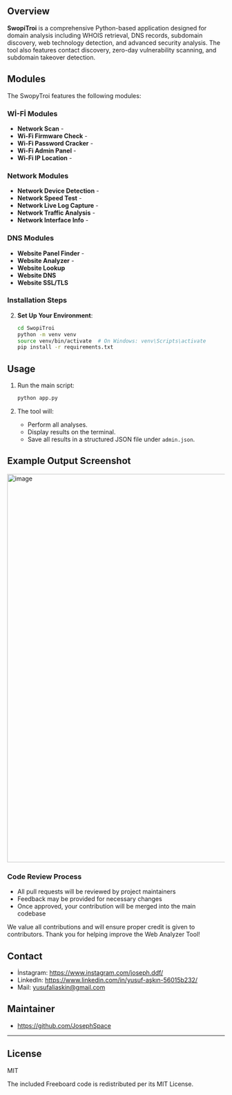 ## Overview
**SwopiTroi** is a comprehensive Python-based application designed for domain analysis including WHOIS retrieval, DNS records, subdomain discovery, web technology detection, and advanced security analysis. The tool also features contact discovery, zero-day vulnerability scanning, and subdomain takeover detection.

## Modules

The SwopyTroi features the following modules:

### Wİ-Fİ Modules

- **Network Scan** - 
- **Wi-Fi Firmware Check** - 
- **Wi-Fi Password Cracker** - 
- **Wi-Fi Admin Panel** - 
- **Wi-Fi IP Location** -

### Network Modules

- **Network Device Detection** - 
- **Network Speed Test** - 
- **Network Live Log Capture** - 
- **Network Traffic Analysis** - 
- **Network Interface Info** -

### DNS Modules

- **Website Panel Finder** -
- **Website Analyzer** - 
- **Website Lookup**
- **Website DNS**
- **Website SSL/TLS**

### Installation Steps

2. **Set Up Your Environment**:
   ```bash
   cd SwopiTroi
   python -m venv venv
   source venv/bin/activate  # On Windows: venv\Scripts\activate
   pip install -r requirements.txt
   ```
   
## Usage

1. Run the main script:
   ```bash
   python app.py
   ```

2. The tool will:
   - Perform all analyses.
   - Display results on the terminal.
   - Save all results in a structured JSON file under `admin.json`.

## Example Output Screenshot

<img width="900" alt="image" src="https://github.com/user-attachments/assets/25d0260a-62d5-4903-ad20-1376c1de797b" />

### Code Review Process

- All pull requests will be reviewed by project maintainers
- Feedback may be provided for necessary changes
- Once approved, your contribution will be merged into the main codebase

We value all contributions and will ensure proper credit is given to contributors. Thank you for helping improve the Web Analyzer Tool!

## Contact

- İnstagram: https://www.instagram.com/joseph.ddf/
- LinkedIn: https://www.linkedin.com/in/yusuf-aşkın-56015b232/
- Mail: yusufaliaskin@gmail.com

## Maintainer

- https://github.com/JosephSpace

---
## License

MIT

The included Freeboard code is redistributed per its MIT License.
